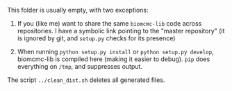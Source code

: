 This folder is usually empty, with two exceptions:

1. If you (like me) want to share the same `biomcmc-lib` code across repositories. 
I have a symbolic link pointing to the "master repository" (it is ignored by git, and `setup.py` checks for its
presence)

2. When running `python setup.py install` or `python setup.py develop`, biomcmc-lib is compiled here (making it easier
to debug). `pip` does everything on `/tmp`, and suppresses output. 

The script `../clean_dist.sh` deletes all generated files.

